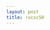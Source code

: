 ```yaml
---
layout: post
title: ♯ucsc50
---
```


<div class="tagboard-embed" tgb-slug="ucsc50/205580"></div>
<script src="https://tagboard.com/public/js/embed.js"></script>
